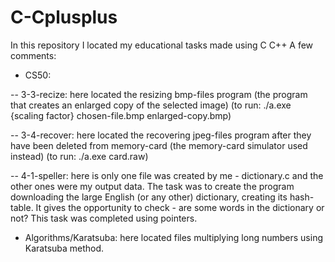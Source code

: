 # C-Cplusplus

In this repository I located my educational tasks made using C C++
A few comments:


- CS50:

-- 3-3-recize: here located the resizing bmp-files program (the program that creates an enlarged copy of the selected image)
(to run: ./a.exe {scaling factor} chosen-file.bmp enlarged-copy.bmp)

-- 3-4-recover: here located the recovering jpeg-files program after they have been deleted from memory-card (the memory-card simulator used instead) 
(to run: ./a.exe card.raw)

-- 4-1-speller: here is only one file was created by me - dictionary.c and the other ones were my output data. The task was to create the program downloading the large English (or any other) dictionary, creating its hash-table. It gives the opportunity to check - are some words in the dictionary or not? This task was completed using pointers.


- Algorithms/Karatsuba: here located files multiplying long numbers using Karatsuba method.
